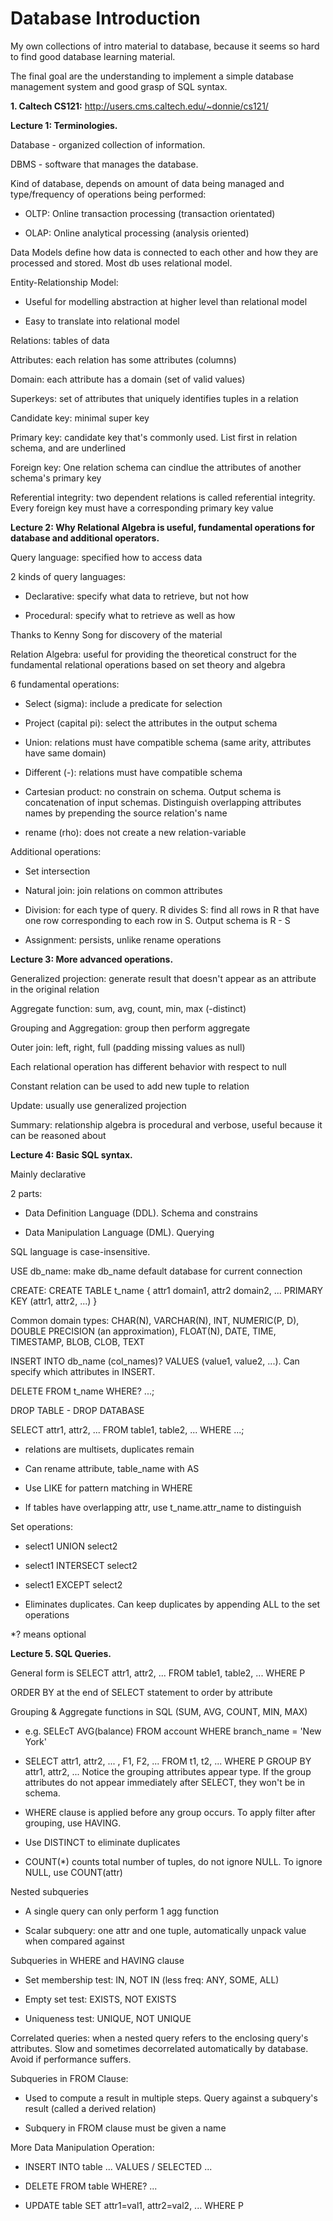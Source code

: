# Database Introduction
My own collections of intro material to database, because it seems so hard to find good database learning material.

The final goal are the understanding to implement a simple database management system and good grasp of SQL syntax.

**1. Caltech CS121:** http://users.cms.caltech.edu/~donnie/cs121/

**Lecture 1: Terminologies.**

Database - organized collection of information.
 
DBMS - software that manages the database.

Kind of database, depends on amount of data being managed and type/frequency of operations being performed:

- OLTP: Online transaction processing (transaction orientated)

- OLAP: Online analytical processing (analysis oriented)

Data Models define how data is connected to each other and how they are processed and stored. Most db uses relational model.

Entity-Relationship Model:

- Useful for modelling abstraction at higher level than relational model 

- Easy to translate into relational model 

Relations: tables of data 

Attributes: each relation has some attributes (columns)

Domain: each attribute has a domain (set of valid values)

Superkeys: set of attributes that uniquely identifies tuples in a relation 

Candidate key: minimal super key 

Primary key: candidate key that's commonly used. List first in relation schema, and are underlined

Foreign key: One relation schema can cindlue the attributes of another schema's primary key

Referential integrity: two dependent relations is called referential integrity. Every foreign key must have a corresponding primary key value

**Lecture 2: Why Relational Algebra is useful, fundamental operations for database and additional operators.**

Query language: specified how to access data

2 kinds of query languages:

- Declarative: specify what data to retrieve, but not how 

- Procedural: specify what to retrieve as well as how 

Thanks to Kenny Song for discovery of the material

Relation Algebra: useful for providing the theoretical construct for the fundamental relational operations based on set theory and algebra 

6 fundamental operations:

- Select (sigma): include a predicate for selection 

- Project (capital pi): select the attributes in the output schema 

- Union: relations must have compatible schema (same arity, attributes have same domain)

- Different (-): relations must have compatible schema 

- Cartesian product: no constrain on schema. Output schema is concatenation of input schemas. Distinguish overlapping attributes names by prepending the source relation's name

- rename (rho): does not create a new relation-variable 

Additional operations:

- Set intersection

- Natural join: join relations on common attributes 

- Division: for each type of query. R divides S: find all rows in R that have one row corresponding to each row in S. Output schema is R - S

- Assignment: persists, unlike rename operations 

**Lecture 3: More advanced operations.**

Generalized projection: generate result that doesn't appear as an attribute in the original relation

Aggregate function: sum, avg, count, min, max (-distinct)

Grouping and Aggregation: group then perform aggregate 

Outer join: left, right, full (padding missing values as null) 

Each relational operation has different behavior with respect to null

Constant relation can be used to add new tuple to relation 

Update: usually use generalized projection 

Summary: relationship algebra is procedural and verbose, useful because it can be reasoned about 

**Lecture 4: Basic SQL syntax.**

Mainly declarative

2 parts:

- Data Definition Language (DDL). Schema and constrains

- Data Manipulation Language (DML). Querying

SQL language is case-insensitive. 

USE db_name: make db_name default database for current connection 

CREATE: CREATE TABLE t_name {
  attr1 domain1,
  attr2 domain2,
  ...
  PRIMARY KEY (attr1, attr2, ...)
}

Common domain types: CHAR(N), VARCHAR(N), INT, NUMERIC(P, D), DOUBLE PRECISION (an approximation), FLOAT(N), DATE, TIME, TIMESTAMP, BLOB, CLOB, TEXT

INSERT INTO db_name (col_names)? VALUES (value1, value2, ...). Can specify which attributes in INSERT.

DELETE FROM t_name WHERE? ...;

DROP TABLE - DROP DATABASE 

SELECT attr1, attr2, ... FROM table1, table2, ... WHERE ...;

- relations are multisets, duplicates remain

- Can rename attribute, table_name with AS 

- Use LIKE for pattern matching in WHERE 

- If tables have overlapping attr, use t_name.attr_name to distinguish 

Set operations:

- select1 UNION select2 

- select1 INTERSECT select2

- select1 EXCEPT select2 

- Eliminates duplicates. Can keep duplicates by appending ALL to the set operations 

*? means optional

**Lecture 5. SQL Queries.**

General form is SELECT attr1, attr2, ... FROM table1, table2, ... WHERE P

ORDER BY at the end of SELECT statement to order by attribute 

Grouping & Aggregate functions in SQL (SUM, AVG, COUNT, MIN, MAX)

- e.g. SELEcT AVG(balance) FROM account WHERE branch_name = 'New York'

- SELECT attr1, attr2, ... , F1, F2, ... FROM t1, t2, ... WHERE P GROUP BY attr1, attr2, ... Notice the grouping attributes appear type. If the group attributes do not appear immediately after SELECT, they won't be in schema. 

- WHERE clause is applied before any group occurs. To apply filter after grouping, use HAVING.

- Use DISTINCT to eliminate duplicates 

- COUNT(\*) counts total number of tuples, do not ignore NULL. To ignore NULL, use COUNT(attr)

Nested subqueries

- A single query can only perform 1 agg function 

- Scalar subquery: one attr and one tuple, automatically unpack value when compared against

Subqueries in WHERE and HAVING clause

- Set membership test: IN, NOT IN (less freq: ANY, SOME, ALL)

- Empty set test: EXISTS, NOT EXISTS 

- Uniqueness test: UNIQUE, NOT UNIQUE 

Correlated queries: when a nested query refers to the enclosing query's attributes. Slow and sometimes decorrelated automatically by database. Avoid if performance suffers.

Subqueries in FROM Clause:

- Used to compute a result in multiple steps. Query against a subquery's result (called a derived relation)

- Subquery in FROM clause must be given a name

More Data Manipulation Operation:

- INSERT INTO table ... VALUES / SELECTED ... 

- DELETE FROM table WHERE? ...

- UPDATE table SET attr1=val1, attr2=val2, ... WHERE P
